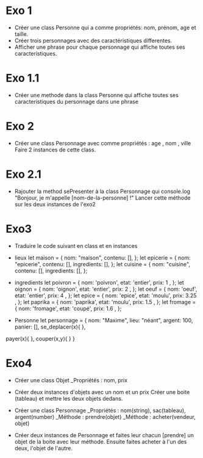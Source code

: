 # Exo 1
-  Créer une class Personne qui a comme propriétés: nom, prénom, age et taille.
-  Créer trois personnages avec des caractéristiques differentes.
-  Afficher une phrase pour chaque personnage qui affiche toutes ses caracteristiques.

# Exo 1.1
-  Créer une methode dans la class Personne qui affiche toutes ses caracteristiques du personnage dans une phrase

# Exo 2
-  Créer une class Personnage avec comme propriétés : 
age , nom , ville
Faire 2 instances de cette class.

# Exo 2.1
- Rajouter la method sePresenter à la class Personnage qui console.log "Bonjour, je m'appelle [nom-de-la-personne] !"
Lancer cette méthode sur les deux instances de l'exo2

# Exo3
- Traduire le code suivant en class et en instances

- lieux
let maison = {
  nom: "maison",
  contenu: [],
};
let epicerie = {
  nom: "epicerie",
  contenu: [],
  ingredients: [],
};
let cuisine = {
  nom: "cuisine",
  contenu: [],
  ingredients: [],
};

- ingredients
let poivron = {
  nom: 'poivron',
  etat: 'entier',
  prix:  1 ,
 };
 let oignon = {
  nom: 'oignon',
  etat: 'entier',
  prix:  2 ,
 };
 let oeuf = {
  nom: 'oeuf',
  etat: 'entier',
  prix:  4 ,
 };
 let epice = {
  nom: 'epice',
  etat: 'moulu',
  prix:  3.25 ,
 };
 let paprika = {
  nom: 'paprika',
  etat: 'moulu',
  prix:  1.5 ,
 };
 let fromage = {
  nom: 'fromage',
  etat: 'coupé',
  prix:  1.6 ,
 };

- Personne
let personnage = {
 nom: "Maxime",
 lieu: "néant",
 argent: 100,
 panier: [],
 se_deplacer(x){
 },

 payer(x){
 },
 couper(x,y){
 }
}

# Exo4

- Créer une class Objet
_Propriétés : nom, prix

- Créer deux instances d'objets avec un nom et un prix
Créer une boite (tableau) et mettre les deux objets dedans.

- Créer une class Personnage
_Propriétés : nom(string), sac(tableau), argent(number)
_Méthode : prendre(objet)
_Méthode : acheter(vendeur, objet)

- Créer deux instances de Personnage et faites leur chacun [prendre] un objet de la boite avec leur méthode.
Ensuite faites acheter à l'un des deux, l'objet de l'autre.